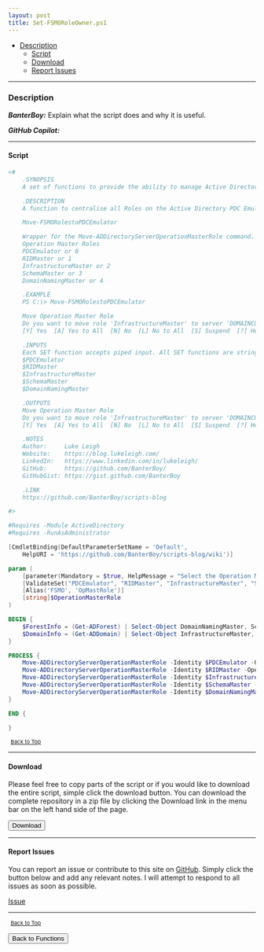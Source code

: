 ```yaml
---
layout: post
title: Set-FSMORoleOwner.ps1
---
```


- [Description](#description)
  - [Script](#script)
  - [Download](#download)
  - [Report Issues](#report-issues)

---

### Description

**_BanterBoy:_** Explain what the script does and why it is useful.

**_GitHub Copilot:_**

---

#### Script

```powershell
<#
    .SYNOPSIS
    A set of functions to provide the ability to manage Active Directory FSMO Roles.

    .DESCRIPTION
    A function to centralise all Roles on the Active Directory PDC Emulator.

    Move-FSMORolestoPDCEmulator

    Wrapper for the Move-ADDirectoryServerOperationMasterRole command.
    Operation Master Roles
    PDCEmulator or 0
    RIDMaster or 1
    InfrastructureMaster or 2
    SchemaMaster or 3
    DomainNamingMaster or 4

    .EXAMPLE
    PS C:\> Move-FSMORolestoPDCEmulator

    Move Operation Master Role
    Do you want to move role 'InfrastructureMaster' to server 'DOMAINCONTROLLERNAME.example.com' ?
    [Y] Yes  [A] Yes to All  [N] No  [L] No to All  [S] Suspend  [?] Help (default is "Y"): Y

    .INPUTS
    Each SET function accepts piped input. All SET functions are strings.
    $PDCEmulator
    $RIDMaster
    $InfrastructureMaster
    $SchemaMaster
    $DomainNamingMaster

    .OUTPUTS
    Move Operation Master Role
    Do you want to move role 'InfrastructureMaster' to server 'DOMAINCONTROLLERNAME.example.com' ?
    [Y] Yes  [A] Yes to All  [N] No  [L] No to All  [S] Suspend  [?] Help (default is "Y"):

    .NOTES
    Author:     Luke Leigh
    Website:    https://blog.lukeleigh.com/
    LinkedIn:   https://www.linkedin.com/in/lukeleigh/
    GitHub:     https://github.com/BanterBoy/
    GitHubGist: https://gist.github.com/BanterBoy

    .LINK
    https://github.com/BanterBoy/scripts-blog

#>

#Requires -Module ActiveDirectory
#Requires -RunAsAdministrator

[CmdletBinding(DefaultParameterSetName = 'Default',
    HelpURI = 'https://github.com/BanterBoy/scripts-blog/wiki')]

param (
    [parameter(Mandatory = $true, HelpMessage = "Select the Operation Master Role that you want to move.")]
    [ValidateSet("PDCEmulator", "RIDMaster", "InfrastructureMaster", "SchemaMaster", "DomainNamingMaster")]
    [Alias('FSMO', 'OpMastRole')]
    [string]$OperationMasterRole
)

BEGIN {
    $ForestInfo = (Get-ADForest) | Select-Object DomainNamingMaster, SchemaMaster
    $DomainInfo = (Get-ADDomain) | Select-Object InfrastructureMaster, PDCEmulator, RIDMaster
}

PROCESS {
    Move-ADDirectoryServerOperationMasterRole -Identity $PDCEmulator -OperationMasterRole 0 -whatif
    Move-ADDirectoryServerOperationMasterRole -Identity $RIDMaster -OperationMasterRole 1 -whatif
    Move-ADDirectoryServerOperationMasterRole -Identity $InfrastructureMaster -OperationMasterRole 2 -whatif
    Move-ADDirectoryServerOperationMasterRole -Identity $SchemaMaster -OperationMasterRole 3 -whatif
    Move-ADDirectoryServerOperationMasterRole -Identity $DomainNamingMaster -OperationMasterRole 4 -whatif
}

END {

}
```

<span style="font-size:11px;"><a href="#"><i class="fas fa-caret-up" aria-hidden="true" style="color: white; margin-right:5px;"></i>Back to Top</a></span>

---

#### Download

Please feel free to copy parts of the script or if you would like to download the entire script, simple click the download button. You can download the complete repository in a zip file by clicking the Download link in the menu bar on the left hand side of the page.

<button class="btn" type="submit" onclick="window.open('/PowerShell/functions/activeDirectory/Set-FSMORoleOwner.ps1')">
    <i class="fa fa-cloud-download-alt">
    </i>
        Download
</button>

---

#### Report Issues

You can report an issue or contribute to this site on <a href="https://github.com/BanterBoy/scripts-blog/issues">GitHub</a>. Simply click the button below and add any relevant notes. I will attempt to respond to all issues as soon as possible.

<!-- Place this tag where you want the button to render. -->

<a class="github-button" href="https://github.com/BanterBoy/scripts-blog/issues/new?title=Set-FSMORoleOwner.ps1&body=There is a problem with this function. Please find details below." data-show-count="true" aria-label="Issue BanterBoy/scripts-blog on GitHub">Issue</a>

---

<span style="font-size:11px;"><a href="#"><i class="fas fa-caret-up" aria-hidden="true" style="color: white; margin-right:5px;"></i>Back to Top</a></span>

<a href="/menu/_pages/functions.html">
    <button class="btn">
        <i class='fas fa-reply'>
        </i>
            Back to Functions
    </button>
</a>

[1]: http://ecotrust-canada.github.io/markdown-toc
[2]: https://github.com/googlearchive/code-prettify

